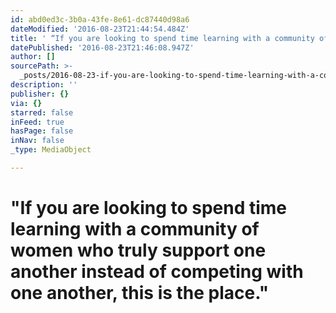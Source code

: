 ```yaml
---
id: abd0ed3c-3b0a-43fe-8e61-dc87440d98a6
dateModified: '2016-08-23T21:44:54.484Z'
title: ' “If you are looking to spend time learning with a community of women who truly support one another instead of competing with one another, this is the place.”'
datePublished: '2016-08-23T21:46:08.947Z'
author: []
sourcePath: >-
  _posts/2016-08-23-if-you-are-looking-to-spend-time-learning-with-a-community.md
description: ''
publisher: {}
via: {}
starred: false
inFeed: true
hasPage: false
inNav: false
_type: MediaObject

---
```

# "If you are looking to spend time learning with a community of women who truly support one another instead of competing with one another, this is the place."